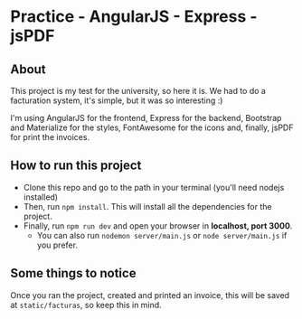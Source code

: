# Practice - AngularJS - Express - jsPDF
## About
This project is my test for the university, so here it is. We had to do a facturation system, it's simple, but it was so interesting :)  

I'm using AngularJS for the frontend, Express for the backend, Bootstrap and Materialize for the styles, FontAwesome for the icons and, finally, jsPDF for print the invoices.

## How to run this project
* Clone this repo and go to the path in your terminal (you'll need nodejs installed)
* Then, run `npm install`. This will install all the dependencies for the project.
* Finally, run `npm run dev` and open your browser in **localhost, port 3000**.
    * You can also run `nodemon server/main.js` or `node server/main.js` if you prefer.

## Some things to notice
Once you ran the project, created and printed an invoice, this will be saved at `static/facturas`, so keep this in mind.


